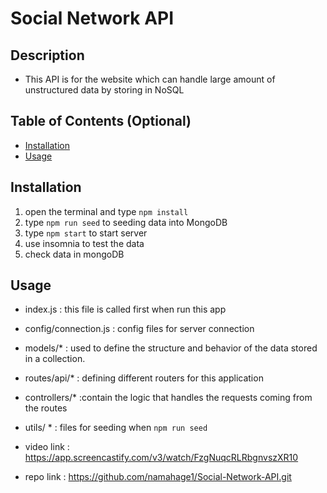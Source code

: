 # Social Network API

## Description

- This API is for the website which can handle large amount of unstructured data by storing in NoSQL

## Table of Contents (Optional)

- [Installation](#installation)
- [Usage](#usage)

## Installation

1. open the terminal and type `npm install`
2. type `npm run seed` to seeding data into MongoDB
3. type `npm start` to start server
4. use insomnia to test the data
5. check data in mongoDB

## Usage
- index.js : this file is called first when run this app
- config/connection.js : config files for server connection
- models/* : used to define the structure and behavior of the data stored in a collection.
- routes/api/* : defining different routers for this application
- controllers/* :contain the logic that handles the requests coming from the routes   
- utils/ * : files for seeding when `npm run seed`

- video link : https://app.screencastify.com/v3/watch/FzgNuqcRLRbgnvszXR10
- repo link : https://github.com/namahage1/Social-Network-API.git